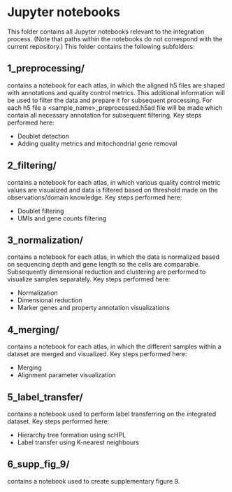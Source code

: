 # Jupyter notebooks

This folder contains all Jupyter notebooks relevant to the integration process. (Note that paths within the notebooks do not correspond with the current repository.) This folder contains the following subfolders:


## 1_preprocessing/

contains a notebook for each atlas, in which the aligned h5 files are shaped with annotations and quality control metrics. This additional information will be used to filter the data and prepare it for subsequent processing. For each h5 file a <sample_name>_preprocessed.h5ad file will be made which contain all necessary annotation for subsequent filtering. Key steps performed here:

  * Doublet detection 
  * Adding quality metrics and mitochondrial gene removal
  
## 2_filtering/

contains a notebook for each atlas, in which various quality control metric values are visualized and data is filtered based on threshold made on the observations/domain knowledge. Key steps performed here:

  * Doublet filtering 
  * UMIs and gene counts filtering 

## 3_normalization/

contains a notebook for each atlas, in which the data is normalized based on sequencing depth and gene length so the cells are comparable. Subsequently dimensional reduction and clustering are performed to visualize samples separately. Key steps performed here:

  * Normalization 
  * Dimensional reduction 
  * Marker genes and property annotation visualizations 

## 4_merging/

contains a notebook for each atlas, in which the different samples within a dataset are merged and visualized. Key steps performed here:

  * Merging 
  * Alignment parameter visualization 

## 5_label_transfer/

contains a notebook used to perform label transferring on the integrated dataset. Key steps performed here:
 
  * Hierarchy tree formation using scHPL
  * Label transfer using K-nearest neighbours

## 6_supp_fig_9/

contains a notebook used to create supplementary figure 9.

